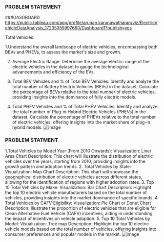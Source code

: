 
 ### PROBLEM STATEMENT

###DASGBOARD
https://public.tableau.com/app/profile/arunan.karunawatharan/viz/ElectricVehicleDataAnalysis_17235355997660/Dashboard1?publish=yes
 
 Total Vehicles:
 
1.Understand the overall landscape of electric vehicles, encompassing both BEVs and PHEVs, to assess the market's size and growth.

2. Average Electric Range:
  Determine the average electric range of the electric vehicles in the dataset to gauge the technological advancements and efficiency of the EVs.

3. Total BEV Vehicles and % of Total BEV Vehicles:
Identify and analyze the total number of Battery Electric Vehicles (BEVs) in the dataset.
Calculate the percentage of BEVs relative to the total number of electric vehicles, providing insights into the dominance of fully electric models.

4. Total PHEV Vehicles and % of Total PHEV Vehicles:
   Identify and analyze the total number of Plug-in Hybrid Electric Vehicles (PHEVs) in the dataset.
  Calculate the percentage of PHEVs relative to the total number of electric vehicles, offering insights into the market share of plug-in hybrid models.
  ![image](https://github.com/user-attachments/assets/e51738b7-07c4-49f1-ab6e-db6afb6929d4)





### PROBLEM STATMENT 

1.Total Vehicles by Model Year (From 2010 Onwards):
  Visualization: Line/ Area Chart
  Description: This chart will illustrate the distribution of electric vehicles over the years, starting from 2010, providing insights into the growth pattern and adoption trends.
2. Total Vehicles by State:
  Visualization: Map Chart 
  Description: This chart will showcase the geographical distribution of electric vehicles across different states, allowing for the identification of regions with higher adoption rates.
3. Top 10 Total Vehicles by Make:
  Visualization: Bar Chart 
  Description: Highlight the top 10 electric vehicle manufacturers based on the total number of vehicles, providing insights into the market dominance of specific brands.
4. Total Vehicles by CAFV Eligibility:
  Visualization: Pie Chart or Donut Chart
  Description: Illustrate the proportion of electric vehicles that are eligible for Clean Alternative Fuel Vehicle (CAFV) incentives, aiding in understanding the impact of incentives on vehicle adoption.
5. Top 10 Total Vehicles by Model:
   Visualization: Tree map Description: Highlight the top 10 electric vehicle models based on the total number of vehicles, offering insights into consumer preferences and popular models in the market.
  ![image](https://github.com/user-attachments/assets/78656415-7745-47d0-95c0-f74bcd93e869)

